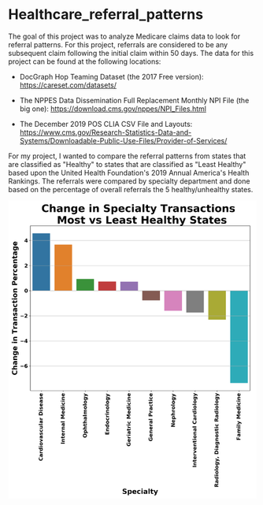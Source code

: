 # Healthcare_referral_patterns

The goal of this project was to analyze Medicare claims data to look for referral patterns. For this project, referrals are considered to be any subsequent claim following the initial claim within 50 days. The data for this project can be found at the following locations:

* DocGraph Hop Teaming Dataset (the 2017 Free version): https://careset.com/datasets/

* The NPPES Data Dissemination Full Replacement Monthly NPI File (the big one): https://download.cms.gov/nppes/NPI_Files.html

* The December 2019 POS CLIA CSV File and Layouts:
https://www.cms.gov/Research-Statistics-Data-and-Systems/Downloadable-Public-Use-Files/Provider-of-Services/

For my project, I wanted to compare the referral patterns from states that are classified as "Healthy" to states that are classified as "Least Healthy" based upon the United Health Foundation's 2019 Annual America's Health Rankings. The referrals were compared by specialty department and done based on the percentage of overall referrals the 5 healthy/unhealthy states. 

![Referral Change by Percentage](figures/pct_change_healhty_un.png)